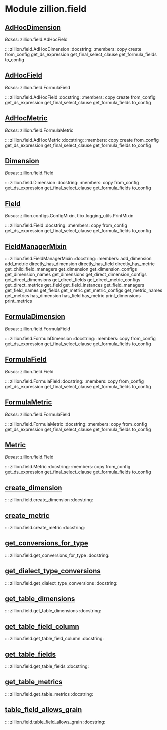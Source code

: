[//]: # (This is an auto-generated file. Do not edit)
# Module zillion.field


## [AdHocDimension](https://github.com/totalhack/zillion/blob/master/zillion/field.py#L538-L541)

*Bases*: zillion.field.AdHocField

::: zillion.field.AdHocDimension
    :docstring:
    :members: copy create from_config get_ds_expression get_final_select_clause get_formula_fields to_config


## [AdHocField](https://github.com/totalhack/zillion/blob/master/zillion/field.py#L469-L477)

*Bases*: zillion.field.FormulaField

::: zillion.field.AdHocField
    :docstring:
    :members: copy create from_config get_ds_expression get_final_select_clause get_formula_fields to_config


## [AdHocMetric](https://github.com/totalhack/zillion/blob/master/zillion/field.py#L480-L535)

*Bases*: zillion.field.FormulaMetric

::: zillion.field.AdHocMetric
    :docstring:
    :members: copy create from_config get_ds_expression get_final_select_clause get_formula_fields to_config


## [Dimension](https://github.com/totalhack/zillion/blob/master/zillion/field.py#L265-L270)

*Bases*: zillion.field.Field

::: zillion.field.Dimension
    :docstring:
    :members: copy from_config get_ds_expression get_final_select_clause get_formula_fields to_config


## [Field](https://github.com/totalhack/zillion/blob/master/zillion/field.py#L33-L141)

*Bases*: zillion.configs.ConfigMixin, tlbx.logging_utils.PrintMixin

::: zillion.field.Field
    :docstring:
    :members: copy from_config get_ds_expression get_final_select_clause get_formula_fields to_config


## [FieldManagerMixin](https://github.com/totalhack/zillion/blob/master/zillion/field.py#L573-L926)

::: zillion.field.FieldManagerMixin
    :docstring:
    :members: add_dimension add_metric directly_has_dimension directly_has_field directly_has_metric get_child_field_managers get_dimension get_dimension_configs get_dimension_names get_dimensions get_direct_dimension_configs get_direct_dimensions get_direct_fields get_direct_metric_configs get_direct_metrics get_field get_field_instances get_field_managers get_field_names get_fields get_metric get_metric_configs get_metric_names get_metrics has_dimension has_field has_metric print_dimensions print_metrics


## [FormulaDimension](https://github.com/totalhack/zillion/blob/master/zillion/field.py#L389-L408)

*Bases*: zillion.field.FormulaField

::: zillion.field.FormulaDimension
    :docstring:
    :members: copy from_config get_ds_expression get_final_select_clause get_formula_fields to_config


## [FormulaField](https://github.com/totalhack/zillion/blob/master/zillion/field.py#L273-L386)

*Bases*: zillion.field.Field

::: zillion.field.FormulaField
    :docstring:
    :members: copy from_config get_ds_expression get_final_select_clause get_formula_fields to_config


## [FormulaMetric](https://github.com/totalhack/zillion/blob/master/zillion/field.py#L411-L466)

*Bases*: zillion.field.FormulaField

::: zillion.field.FormulaMetric
    :docstring:
    :members: copy from_config get_ds_expression get_final_select_clause get_formula_fields to_config


## [Metric](https://github.com/totalhack/zillion/blob/master/zillion/field.py#L144-L262)

*Bases*: zillion.field.Field

::: zillion.field.Metric
    :docstring:
    :members: copy from_config get_ds_expression get_final_select_clause get_formula_fields to_config


## [create_dimension](https://github.com/totalhack/zillion/blob/master/zillion/field.py#L560-L570)

::: zillion.field.create_dimension
    :docstring:


## [create_metric](https://github.com/totalhack/zillion/blob/master/zillion/field.py#L544-L557)

::: zillion.field.create_metric
    :docstring:


## [get_conversions_for_type](https://github.com/totalhack/zillion/blob/master/zillion/field.py#L1047-L1063)

::: zillion.field.get_conversions_for_type
    :docstring:


## [get_dialect_type_conversions](https://github.com/totalhack/zillion/blob/master/zillion/field.py#L1066-L1102)

::: zillion.field.get_dialect_type_conversions
    :docstring:


## [get_table_dimensions](https://github.com/totalhack/zillion/blob/master/zillion/field.py#L955-L978)

::: zillion.field.get_table_dimensions
    :docstring:


## [get_table_field_column](https://github.com/totalhack/zillion/blob/master/zillion/field.py#L1003-L1024)

::: zillion.field.get_table_field_column
    :docstring:


## [get_table_fields](https://github.com/totalhack/zillion/blob/master/zillion/field.py#L981-L1000)

::: zillion.field.get_table_fields
    :docstring:


## [get_table_metrics](https://github.com/totalhack/zillion/blob/master/zillion/field.py#L929-L952)

::: zillion.field.get_table_metrics
    :docstring:


## [table_field_allows_grain](https://github.com/totalhack/zillion/blob/master/zillion/field.py#L1027-L1044)

::: zillion.field.table_field_allows_grain
    :docstring:


